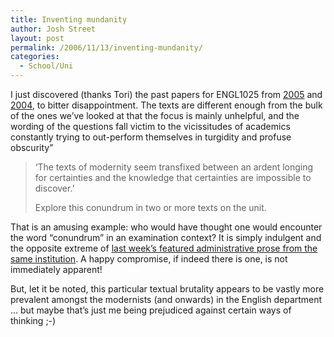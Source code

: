 ```yaml
---
title: Inventing mundanity
author: Josh Street
layout: post
permalink: /2006/11/13/inventing-mundanity/
categories:
  - School/Uni
---
```

I just discovered (thanks Tori) the past papers for ENGL1025 from [2005][1] and [2004][2], to bitter disappointment. The texts are different enough from the bulk of the ones we&#8217;ve looked at that the focus is mainly unhelpful, and the wording of the questions fall victim to the vicissitudes of academics constantly trying to out-perform themselves in turgidity and profuse obscurity&#8221;

> &#8216;The texts of modernity seem transfixed between an ardent longing for certainties and the knowledge that certainties are impossible to discover.&#8217;
> 
> Explore this conundrum in two or more texts on the unit.

That is an amusing example: who would have thought one would encounter the word &#8220;conundrum&#8221; in an examination context? It is simply indulgent and the opposite extreme of [last week&#8217;s featured administrative prose from the same institution][3]. A happy compromise, if indeed there is one, is not immediately apparent!

But, let it be noted, this particular textual brutality appears to be vastly more prevalent amongst the modernists (and onwards) in the English department &#8230; but maybe that&#8217;s just me being prejudiced against certain ways of thinking ;-)

 [1]: http://www.library.usyd.edu.au/exams/exam05/055637.pdf
 [2]: http://www.library.usyd.edu.au/exams/exam04/045611.pdf
 [3]: /blog/2006/11/07/dot-point-email